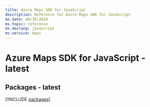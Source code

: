 ```yaml
---
title: Azure Maps SDK for JavaScript
description: Reference for Azure Maps SDK for JavaScript
ms.date: 04/30/2024
ms.topic: reference
ms.devlang: javascript
ms.service: maps
---
```

# Azure Maps SDK for JavaScript - latest
## Packages - latest
[!INCLUDE [packages](maps-index.md)]